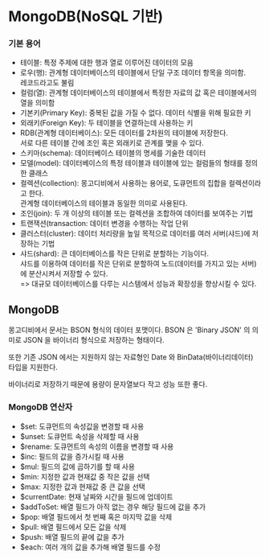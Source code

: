 # MongoDB(NoSQL 기반)

### 기본 용어

- 테이블: 특정 주제에 대한 행과 열로 이루어진 데이터의 모음
- 로우(행): 관계형 데이터베이스의 테이블에서 단일 구조 데이터 항목을 의미함.</br>
  레코드라고도 불림
- 컬럼(열): 관계형 데이터베이스의 테이블에서 특정한 자료의 값 혹은 테이블에서의 열을 의미함
- 기본키(Primary Key): 중복된 값을 가질 수 없다. 데이터 식별을 위해 필요한 키
- 외래키(Foreign Key): 두 테이블을 연결하는데 사용하는 키
- RDB(관계형 데이터베이스): 모든 데이터를 2차원의 테이블에 저장한다.</br>
  서로 다른 테이블 간에 조인 혹은 외래키로 관계를 맺을 수 있다.
- 스키마(schema): 데이터베이스 테이블의 명세를 기술한 데이터
- 모델(model): 데이터베이스의 특정 테이블과 테이블에 있는 컬럼들의 형태를 정의한 클래스
- 컬렉션(collection): 몽고디비에서 사용하는 용어로, 도큐먼트의 집합을 컬렉션이라고 한다.</br>
  관계형 데이터베이스의 테이블과 동일한 의미로 사용된다.
- 조인(join): 두 개 이상의 테이블 또는 컬렉션을 조합하여 데이터를 보여주는 기법
- 트랜잭션(transaction: 데이터 변경을 수행하는 작업 단위
- 클러스터(cluster): 데이터 처리량을 높일 목적으로 데이터를 여러 서버(샤드)에 저장하는 기법
- 샤드(shard): 큰 데이터베이스를 작은 단위로 분할하는 기능이다.</br>
  샤드를 이용하여 데이터를 작은 단위로 분할하여 노드(데이터를 가지고 있는 서버)에 분산시켜서 저장할 수 있다.</br>
  => 대규모 데이터베이스를 다루는 시스템에서 성능과 확장성을 향상시킬 수 있다.


## MongoDB
몽고디비에서 문서는 BSON 형식의 데이터 포맷이다. BSON 은 'Binary JSON' 의 의미로 JSON 을 바이너리 형식으로 저장하는 형태이다.

또한 기존 JSON 에서는 지원하지 않는 자료형인 Date 와 BinData(바이너리데이터) 타입을 지원한다.

바이너리로 저장하기 때문에 용량이 문자열보다 작고 성능 또한 좋다.


### MongoDB 연산자
- $set: 도큐먼트의 속성값을 변경할 때 사용
- $unset: 도큐먼트 속성을 삭제할 때 사용
- $rename: 도큐먼트의 속성의 이름을 변경할 때 사용
- $inc: 필드의 값을 증가시킬 때 사용
- $mul: 필드의 값에 곱하기를 할 때 사용
- $min: 지정한 값과 현재값 중 작은 값을 선택
- $max: 지정한 값과 현재값 중 큰 값을 선택
- $currentDate: 현재 날짜와 시간을 필드에 업데이트
- $addToSet: 배열 필드가 아직 없는 경우 해당 필드에 값을 추가
- $pop: 배열 필드에서 첫 번째 혹은 마지막 값을 삭제
- $pull: 배열 필드에서 모든 값을 삭제
- $push: 배열 필드의 끝에 값을 추가
- $each: 여러 개의 값을 추가해 배열 필드를 수정